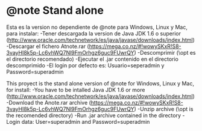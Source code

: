 @note Stand alone
===============



Esta es la version no dependiente de @note para Windows, Linux y Mac, para instalar:
-Tener descargada la version de Java JDK 1.6 o superior (http://www.oracle.com/technetwork/es/java/javase/downloads/index.html)
-Descargar el fichero Atnote.rar (https://mega.co.nz/#!wowySKxR!S8-3vayHI8k5p-Lc6vhWQ7Nl9FmOrhgz6guc9FUwrQY) 
-Descomprimir (\opt es el directorio recomendado)
-Ejecutar el .jar contenido en el directorio descomprimido
-El login por defecto es: Usuario=seperadmin y Password=superadmin


This proyect is the stand alone version of @note for Windows, Linux y Mac, for install:
-You have to be intalled Java JDK 1.6 or more (http://www.oracle.com/technetwork/es/java/javase/downloads/index.html)
-Download the Anote.rar archive (https://mega.co.nz/#!wowySKxR!S8-3vayHI8k5p-Lc6vhWQ7Nl9FmOrhgz6guc9FUwrQY)
-Unzip archive (\opt is the recomended directory)
-Run .jar archive contained in the directory
-Login data: User=superadmin and Password=superadmin
